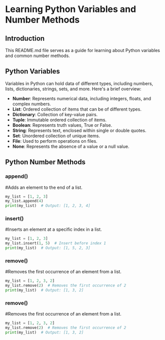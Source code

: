 # Learning Python Variables and Number Methods

## Introduction

This README.md file serves as a guide for learning about Python variables and common number methods.

## Python Variables

Variables in Python can hold data of different types, including numbers, lists, dictionaries, strings, sets, and more. Here's a brief overview:

- **Number**: Represents numerical data, including integers, floats, and complex numbers.
- **List**: Ordered collection of items that can be of different types.
- **Dictionary**: Collection of key-value pairs.
- **Tuple**: Immutable ordered collection of items.
- **Boolean**: Represents truth values, True or False.
- **String**: Represents text, enclosed within single or double quotes.
- **Set**: Unordered collection of unique items.
- **File**: Used to perform operations on files.
- **None**: Represents the absence of a value or a null value.

## Python Number Methods

### append()

#Adds an element to the end of a list.

```python
my_list = [1, 2, 3]
my_list.append(4)
print(my_list)  # Output: [1, 2, 3, 4]
```

### insert()

#Inserts an element at a specific index in a list.

```python
my_list = [1, 2, 3]
my_list.insert(1, 5)  # Insert before index 1
print(my_list)  # Output: [1, 5, 2, 3]

```

### remove()

#Removes the first occurrence of an element from a list.

```python
my_list = [1, 2, 3, 2]
my_list.remove(2)  # Removes the first occurrence of 2
print(my_list)  # Output: [1, 3, 2]

```

### remove()

#Removes the first occurrence of an element from a list.

```python
my_list = [1, 2, 3, 2]
my_list.remove(2)  # Removes the first occurrence of 2
print(my_list)  # Output: [1, 3, 2]

```

